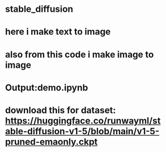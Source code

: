 # stable_diffusion
# here i make text to image
# also from this code i make image to image 
# Output:demo.ipynb
# download this for dataset: https://huggingface.co/runwayml/stable-diffusion-v1-5/blob/main/v1-5-pruned-emaonly.ckpt
